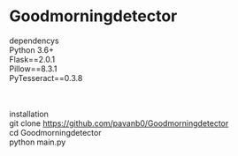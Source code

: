 # Goodmorningdetector
dependencys  <br/>
Python 3.6+<br/>
Flask==2.0.1<br/>
Pillow==8.3.1<br/>
PyTesseract==0.3.8<br/>

<br/><br/>
installation<br/>
git clone https://github.com/pavanb0/Goodmorningdetector<br/>
cd Goodmorningdetector<br/>
python main.py <br/>
